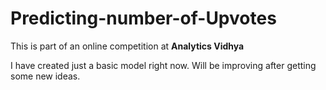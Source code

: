 # Predicting-number-of-Upvotes

This is part of an online competition at **Analytics Vidhya**

I have created just a basic model right now. Will be improving after getting some new ideas.

